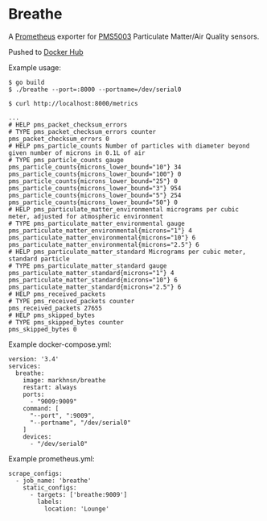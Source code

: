 # Breathe

A [Prometheus](https://prometheus.io/) exporter for [PMS5003](https://www.aqmd.gov/docs/default-source/aq-spec/resources-page/plantower-pms5003-manual_v2-3.pdf) Particulate Matter/Air Quality sensors.

Pushed to [Docker Hub](https://hub.docker.com/repository/docker/markhnsn/breathe)

Example usage:

    $ go build
    $ ./breathe --port=:8000 --portname=/dev/serial0

    $ curl http://localhost:8000/metrics

    ...
    # HELP pms_packet_checksum_errors 
    # TYPE pms_packet_checksum_errors counter
    pms_packet_checksum_errors 0
    # HELP pms_particle_counts Number of particles with diameter beyond given number of microns in 0.1L of air
    # TYPE pms_particle_counts gauge
    pms_particle_counts{microns_lower_bound="10"} 34
    pms_particle_counts{microns_lower_bound="100"} 0
    pms_particle_counts{microns_lower_bound="25"} 0
    pms_particle_counts{microns_lower_bound="3"} 954
    pms_particle_counts{microns_lower_bound="5"} 254
    pms_particle_counts{microns_lower_bound="50"} 0
    # HELP pms_particulate_matter_environmental micrograms per cubic meter, adjusted for atmospheric environment
    # TYPE pms_particulate_matter_environmental gauge
    pms_particulate_matter_environmental{microns="1"} 4
    pms_particulate_matter_environmental{microns="10"} 6
    pms_particulate_matter_environmental{microns="2.5"} 6
    # HELP pms_particulate_matter_standard Micrograms per cubic meter, standard particle
    # TYPE pms_particulate_matter_standard gauge
    pms_particulate_matter_standard{microns="1"} 4
    pms_particulate_matter_standard{microns="10"} 6
    pms_particulate_matter_standard{microns="2.5"} 6
    # HELP pms_received_packets 
    # TYPE pms_received_packets counter
    pms_received_packets 27655
    # HELP pms_skipped_bytes 
    # TYPE pms_skipped_bytes counter
    pms_skipped_bytes 0

Example docker-compose.yml:

    version: '3.4'
    services:
      breathe:
        image: markhnsn/breathe
        restart: always
        ports:
          - "9009:9009"
        command: [
          "--port", ":9009",
          "--portname", "/dev/serial0"
        ]
        devices:
          - "/dev/serial0"

Example prometheus.yml:

    scrape_configs:
      - job_name: 'breathe'
        static_configs:
          - targets: ['breathe:9009']
            labels:
              location: 'Lounge'
